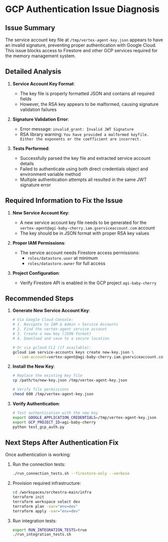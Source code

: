 # GCP Authentication Issue Diagnosis

## Issue Summary

The service account key file at `/tmp/vertex-agent-key.json` appears to have an invalid signature, preventing proper authentication with Google Cloud. This issue blocks access to Firestore and other GCP services required for the memory management system.

## Detailed Analysis

1. **Service Account Key Format**: 
   - The key file is properly formatted JSON and contains all required fields
   - However, the RSA key appears to be malformed, causing signature validation failures

2. **Signature Validation Error**:
   - Error message: `invalid_grant: Invalid JWT Signature`
   - RSA library warning: `You have provided a malformed keyfile. Either the exponents or the coefficient are incorrect.`

3. **Tests Performed**:
   - Successfully parsed the key file and extracted service account details
   - Failed to authenticate using both direct credentials object and environment variable method
   - Multiple authentication attempts all resulted in the same JWT signature error

## Required Information to Fix the Issue

1. **New Service Account Key**:
   - A new service account key file needs to be generated for the `vertex-agent@agi-baby-cherry.iam.gserviceaccount.com` account
   - The key should be in JSON format with proper RSA key values

2. **Proper IAM Permissions**:
   - The service account needs Firestore access permissions:
     - `roles/datastore.user` at minimum
     - `roles/datastore.owner` for full access

3. **Project Configuration**:
   - Verify Firestore API is enabled in the GCP project `agi-baby-cherry`

## Recommended Steps

1. **Generate New Service Account Key**:
   ```bash
   # Via Google Cloud Console:
   # 1. Navigate to IAM & Admin > Service Accounts
   # 2. Find the vertex-agent service account
   # 3. Create a new key (JSON format)
   # 4. Download and save to a secure location

   # Or via gcloud CLI (if available):
   gcloud iam service-accounts keys create new-key.json \
     --iam-account=vertex-agent@agi-baby-cherry.iam.gserviceaccount.com
   ```

2. **Install the New Key**:
   ```bash
   # Replace the existing key file
   cp /path/to/new-key.json /tmp/vertex-agent-key.json
   
   # Verify file permissions
   chmod 600 /tmp/vertex-agent-key.json
   ```

3. **Verify Authentication**:
   ```bash
   # Test authentication with the new key
   export GOOGLE_APPLICATION_CREDENTIALS=/tmp/vertex-agent-key.json
   export GCP_PROJECT_ID=agi-baby-cherry
   python test_gcp_auth.py
   ```

## Next Steps After Authentication Fix

Once authentication is working:

1. Run the connection tests:
   ```bash
   ./run_connection_tests.sh --firestore-only --verbose
   ```

2. Provision required infrastructure:
   ```bash
   cd /workspaces/orchestra-main/infra
   terraform init
   terraform workspace select dev
   terraform plan -var="env=dev"
   terraform apply -var="env=dev"
   ```

3. Run integration tests:
   ```bash
   export RUN_INTEGRATION_TESTS=true
   ./run_integration_tests.sh
   ```
